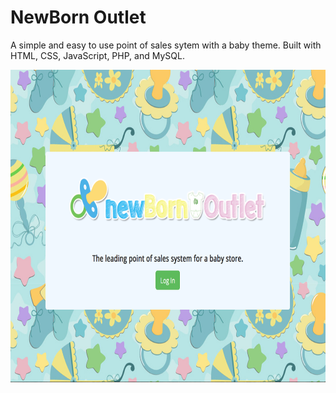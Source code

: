 # NewBorn Outlet
A simple and easy to use point of sales sytem with a baby theme. Built with HTML, CSS, JavaScript, PHP, and MySQL.

<img src="/NewbornOutletImages/login.png" alt="Smiley face" height=500>